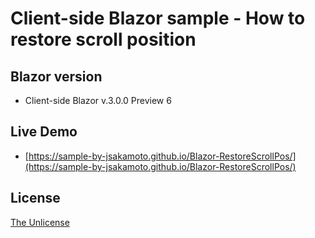 # Client-side Blazor sample - How to restore scroll position

## Blazor version

- Client-side Blazor v.3.0.0 Preview 6

## Live Demo

- [https://sample-by-jsakamoto.github.io/Blazor-RestoreScrollPos/](https://sample-by-jsakamoto.github.io/Blazor-RestoreScrollPos/)

## License

[The Unlicense](LICENSE)
